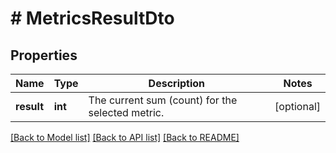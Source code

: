 # # MetricsResultDto

## Properties

Name | Type | Description | Notes
------------ | ------------- | ------------- | -------------
**result** | **int** | The current sum (count) for the selected metric. | [optional]

[[Back to Model list]](../../README.md#models) [[Back to API list]](../../README.md#endpoints) [[Back to README]](../../README.md)
